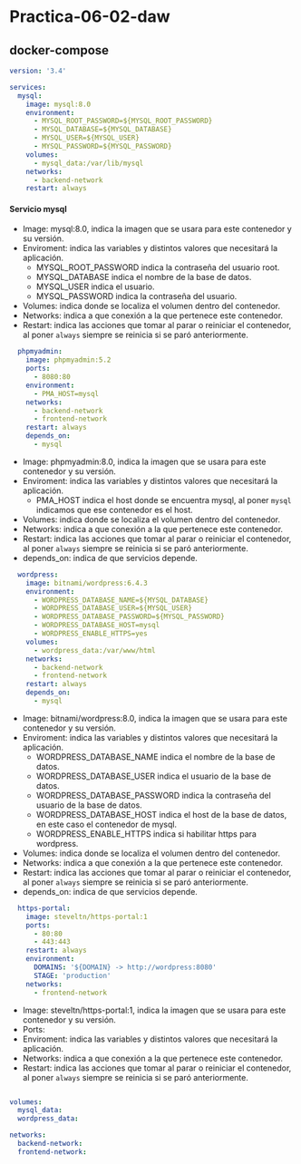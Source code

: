 # Practica-06-02-daw

## docker-compose

```yml
version: '3.4'

services:
  mysql:
    image: mysql:8.0
    environment: 
      - MYSQL_ROOT_PASSWORD=${MYSQL_ROOT_PASSWORD}
      - MYSQL_DATABASE=${MYSQL_DATABASE}
      - MYSQL_USER=${MYSQL_USER}
      - MYSQL_PASSWORD=${MYSQL_PASSWORD}
    volumes: 
      - mysql_data:/var/lib/mysql
    networks: 
      - backend-network
    restart: always
```
#### Servicio mysql
* Image: mysql:8.0, indica la imagen que se usara para este contenedor y su versión.
* Enviroment: indica las variables y distintos valores que necesitará la aplicación.
  * MYSQL_ROOT_PASSWORD indica la contraseña del usuario root.
  * MYSQL_DATABASE indica el nombre de la base de datos.
  * MYSQL_USER indica el usuario.
  * MYSQL_PASSWORD indica la contraseña del usuario.
* Volumes: indica donde se localiza el volumen dentro del contenedor.
* Networks: indica a que conexión a la que pertenece este contenedor.
* Restart: indica las acciones que tomar al parar o reiniciar el contenedor, al poner `always` siempre se reinicia si se paró anteriormente.
```yml
  phpmyadmin:
    image: phpmyadmin:5.2
    ports:
      - 8080:80
    environment:
      - PMA_HOST=mysql
    networks: 
      - backend-network
      - frontend-network
    restart: always
    depends_on: 
      - mysql
```
* Image: phpmyadmin:8.0, indica la imagen que se usara para este contenedor y su versión.
* Enviroment: indica las variables y distintos valores que necesitará la aplicación.
  * PMA_HOST indica el host donde se encuentra mysql, al poner `mysql` indicamos que ese contenedor es el host.
* Volumes: indica donde se localiza el volumen dentro del contenedor.
* Networks: indica a que conexión a la que pertenece este contenedor.
* Restart: indica las acciones que tomar al parar o reiniciar el contenedor, al poner `always` siempre se reinicia si se paró anteriormente.
* depends_on: indica de que servicios depende.
```yml
  wordpress:
    image: bitnami/wordpress:6.4.3
    environment:
      - WORDPRESS_DATABASE_NAME=${MYSQL_DATABASE}
      - WORDPRESS_DATABASE_USER=${MYSQL_USER}
      - WORDPRESS_DATABASE_PASSWORD=${MYSQL_PASSWORD}
      - WORDPRESS_DATABASE_HOST=mysql
      - WORDPRESS_ENABLE_HTTPS=yes
    volumes:
      - wordpress_data:/var/www/html
    networks: 
      - backend-network
      - frontend-network
    restart: always
    depends_on: 
      - mysql
```
* Image: bitnami/wordpress:8.0, indica la imagen que se usara para este contenedor y su versión.
* Enviroment: indica las variables y distintos valores que necesitará la aplicación.
  * WORDPRESS_DATABASE_NAME indica el nombre de la base de datos.
  * WORDPRESS_DATABASE_USER indica el usuario de la base de datos.
  * WORDPRESS_DATABASE_PASSWORD indica la contraseña del usuario de la base de datos.
  * WORDPRESS_DATABASE_HOST indica el host de la base de datos, en este caso el contenedor de mysql.
  * WORDPRESS_ENABLE_HTTPS indica si habilitar https para wordpress.
* Volumes: indica donde se localiza el volumen dentro del contenedor.
* Networks: indica a que conexión a la que pertenece este contenedor.
* Restart: indica las acciones que tomar al parar o reiniciar el contenedor, al poner `always` siempre se reinicia si se paró anteriormente.
* depends_on: indica de que servicios depende.
```yml
  https-portal:
    image: steveltn/https-portal:1
    ports:
      - 80:80
      - 443:443
    restart: always
    environment:
      DOMAINS: '${DOMAIN} -> http://wordpress:8080'
      STAGE: 'production' 
    networks:
      - frontend-network
```
* Image: steveltn/https-portal:1, indica la imagen que se usara para este contenedor y su versión.
* Ports:
* Enviroment: indica las variables y distintos valores que necesitará la aplicación.
* Networks: indica a que conexión a la que pertenece este contenedor.
* Restart: indica las acciones que tomar al parar o reiniciar el contenedor, al poner `always` siempre se reinicia si se paró anteriormente.
```yml

volumes:
  mysql_data:
  wordpress_data:

networks: 
  backend-network:
  frontend-network:
```
